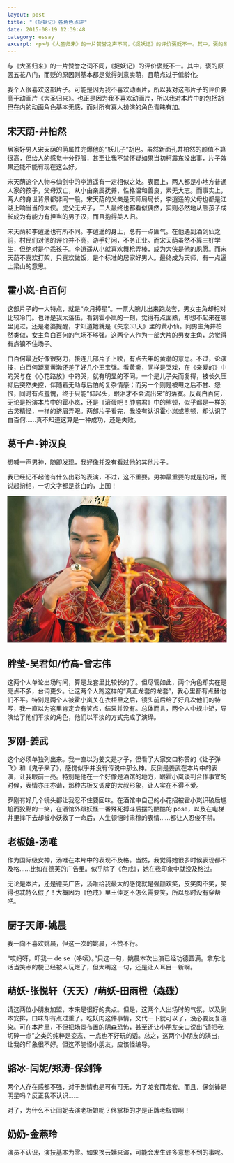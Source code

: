 ```yaml
---
layout: post
title: "《捉妖记》各角色点评"
date: 2015-08-19 12:39:48
category: essay
excerpt: <p>与《大圣归来》的一片赞誉之声不同，《捉妖记》的评价褒贬不一。其中，褒的原因五花八门，而贬的原因则基本都是觉得刻意卖萌，且萌点过于低龄化。</p>
---
```


与《大圣归来》的一片赞誉之词不同，《捉妖记》的评价褒贬不一。其中，褒的原因五花八门，而贬的原因则基本都是觉得刻意卖萌，且萌点过于低龄化。

我个人很喜欢这部片子。可能是因为我不喜欢动画片，所以我对这部片子的评价要高于动画片《大圣归来》。也正是因为我不喜欢动画片，所以我对本片中的包括胡巴在内的动画角色基本无感，而对所有真人扮演的角色青睐有加。

## 宋天荫-井柏然

居家好男人宋天荫的萌属性完爆他的“妖儿子”胡巴。虽然新面孔井柏然的颜值不算很高，但给人的感觉十分舒服，甚至让我不禁怀疑如果当初柯震东没出事，片子效果还能不能有现在这么好。

宋天荫这个人物与仙剑中的李逍遥有一定相似之处。表面上，两人都是小地方普通人家的孩子，父母双亡，从小由亲属抚养，性格温和善良，素无大志。而事实上，两人的身世背景都非同一般。宋天荫的父亲是天师局局长，李逍遥的父母也都是江湖上响当当的大侠。虎父无犬子，二人最终也都看似偶然，实则必然地从熊孩子成长成为有能力有担当的男子汉，而且抱得美人归。

宋天荫和李逍遥也有所不同。李逍遥的身上，总有一点匪气。在他遇到酒剑仙之前，村民们对他的评价并不高，游手好闲，不务正业。而宋天荫虽然不算三好学生，但绝对是个乖孩子。李逍遥从小就喜欢舞枪弄棒，成为大侠是他的夙愿。而宋天荫不喜欢打架，只喜欢做饭，是个标准的居家好男人。最终成为天师，有一点逼上梁山的意思。

## 霍小岚-白百何

这部片子的一大特点，就是“众月捧星”。一票大腕儿出来跑龙套，男女主角却相对比较冷门。也许是我太落伍，看到霍小岚的一刻，觉得有点面熟，却想不起来在哪里见过。还是老婆提醒，才知道她就是《失恋33天》里的黄小仙。同男主角井柏然类似，女主角白百何的气场不够强。这两个人作为一部大片的男女主角，总觉得有点镇不住场子。

白百何最近好像很努力，接连几部片子上映，有点去年的黄渤的意思。不过，论演技，白百何距离黄渤还差了好几个王宝强。看黄渤，同样是哭戏，在《亲爱的》中的哭与在《心花路放》中的哭，就有明显的不同。一个是儿子失而复得，被长久压抑后突然失控，伴随着无助与后怕的复杂情感；而另一个则是被甩之后不甘、怨恨，同时有点羞愧，终于只能“仰起头，眼泪才不会流出来”的落寞。反观白百何，无论是扮演本片中的霍小岚，还是《滚蛋吧！肿瘤君》中的熊顿，似乎都是一样的古灵精怪，一样的挤眉弄眼。两部片子看完，我没有认识霍小岚或熊顿，却认识了白百何……真不知道这算是一种成功，还是失败。

## 葛千户-钟汉良

想喊一声男神，随即发现，我好像并没有看过他的其他片子。

我已经记不起他有什么出彩的表演，不过，这不重要。男神最重要的就是扮相，而说起扮相，一切文字都是苍白的，上图！

![handsome god](/assets/images/handsome-god.jpg)

## 胖莹-吴君如/竹高-曾志伟

这两个人单论出场时间，算是龙套里比较长的了。但尽管如此，两个角色却实在是亮点不多，台词更少。让这两个人跑这样的“真正龙套的龙套”，我心里都有点替他们不平。特别是两个人被霍小岚关在衣柜里之后，镜头前后给了好几次他们的特写，我一直以为这里肯定会有笑点，结果并没有。总体而言，两个人中规中矩，导演给了他们平淡的角色，他们以平淡的方式完成了演绎。

## 罗刚-姜武

这个必须单独列出来。我一直以为姜文是才子，但看了大家交口称赞的《让子弹飞》和《鬼子来了》，感觉似乎并没有传说中那么神。反倒是姜武在本片中的表演，让我眼前一亮。特别是他在一个好像是酒馆的地方，跟霍小岚谈判合作事宜的时候，表情亦庄亦谐，那种古板又调皮的大叔形象，让人实在不得不爱。

罗刚有好几个镜头都让我忍不住要回味。在酒馆中自己的小花招被霍小岚识破后尴尬而狡黠的一笑，在酒馆外跟妖怪一番殊死搏斗后摆的酷酷的 pose，以及在电梯井里摔下去却被小妖救了一命后，人生顿悟时肃穆的表情……都让人忍俊不禁。

## 老板娘-汤唯

作为国际级女神，汤唯在本片中的表现不及格。当然，我觉得她很多时候表现都不及格……比如在德芙的广告里。似乎除了《色戒》，她在我印象中就没及格过。

无论是本片，还是德芙广告，汤唯给我最大的感觉就是强颜欢笑，皮笑肉不笑，笑得也忒特么假了！大概因为《色戒》里王佳芝不怎么需要笑，所以那时没有穿帮吧。

## 厨子天师-姚晨

我一向不喜欢姚晨，但这一次的姚晨，不赞不行。

“哎妈呀，吓我一 de se（哆嗦）。”只这一句，姚晨本次出演已经功德圆满。拿东北话当笑点的梗已经被人玩烂了，但大嘴这一句，还是让人耳目一新啊。

## 萌妖-张悦轩（天天）/萌妖-田雨橙（森碟）

请这两位小朋友加盟，本来是很好的卖点。但是，这两个人出场时的气氛，以及剧本安排，口味却有点过重了。吃妖肉这件事情，交代一下就可以了，没必要反复渲染。可在本片里，不但把场景布置的阴森恐怖，甚至还让小朋友亲口说出“请把我切碎一点”之类的纯粹是变态、一点也不好玩的话。总之，这两个小朋友的演出，让我的印象很不好。但这不能怪小朋友，应该怪编导。

## 骆冰-闫妮/郑涛-保剑锋

两个人存在感都不强，对于剧情也是可有可无，为了龙套而龙套。而且，保剑锋是明星吗？反正我不认识……

对了，为什么不让闫妮去演老板娘呢？佟掌柜的才是正牌老板娘啊！

## 奶奶-金燕玲

演员不认识，演技基本为零。如果换云姨来演，可能会发生许多意想不到的事呢。
